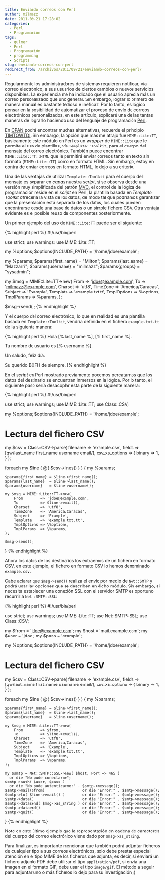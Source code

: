 ```yaml
---
title: Enviando correos con Perl
author: milmazz
date: 2011-09-21 17:28:02
categories:
  - Perl
  - Programación
tags:
  - gulmer
  - Perl
  - Programación
  - programming
  - Scripts
slug: enviando-correos-con-perl
redirect_from: /archivos/2011/09/21/enviando-correos-con-perl/
---
```


Regularmente los administradores de sistemas requieren notificar, vía correo
electrónico, a sus usuarios de ciertos cambios o nuevos servicios disponibles.
La experiencia me ha indicado que el usuario aprecia más un correo personalizado
que uno general. Sin embargo, lograr lo primero de manera manual es bastante
tedioso e ineficaz. Por lo tanto, es lógico pensar en la posibilidad de
automatizar el proceso de envío de correos electrónicos personalizados, en este
artículo, explicaré una de las tantas maneras de lograrlo haciendo uso del
lenguaje de programación [Perl](http://www.perl.org/).

En [CPAN](http://www.cpan.org/) podrá encontrar muchas alternativas, recuerde el
principio
[TIMTOWTDI](http://en.wikipedia.org/wiki/There_is_more_than_one_way_to_do_it).
Sin embargo, la opción que más me atrajo fue `MIME::Lite:TT`, básicamente este
módulo en Perl es un _wrapper_ de `MIME::Lite` que le permite el uso de
plantillas, vía `Template::Toolkit`, para el cuerpo del mensaje del correo
electrónico. También puede encontrar `MIME::Lite::TT::HTML` que le permitirá
enviar correos tanto en texto sin formato (`MIME::Lite::TT`) como en formato
HTML. Sin embargo, estoy en contra de enviar correos en formato HTML, lo dejo a
su criterio.

Una de las ventajas de utilizar `Template::Toolkit` para el cuerpo del mensaje
es separar en _capas_ nuestra _script_, si se observa desde una versión muy
simplificada del patrón
[MVC](http://en.wikipedia.org/wiki/Model%E2%80%93view%E2%80%93controller), el
control de la lógica de programación reside en el _script_ en Perl, la plantilla
basada en _Template Toolkit_ ofrecería la vista de los datos, de modo tal que
podríamos garantizar que la presentación está separada de los datos, los cuales
pueden encontrarse desde una base de datos o un simple fichero CSV. Otra ventaja
evidente es el posible reuso de componentes posteriormente.

Un primer ejemplo del uso de `MIME::Lite:TT` puede ser el siguiente:

{% highlight perl %}
#!/usr/bin/perl

use strict;
use warnings;
use MIME::Lite::TT;

my %options;
$options{INCLUDE_PATH} = '/home/jdoe/example';

my %params;
$params{first_name} = "Milton";
$params{last_name}  = "Mazzarri";
$params{username}   = "milmazz";
$params{groups}     = "sysadmin";

my $msg = MIME::Lite::TT->new(
    From        => 'jdoe@example.com',
    To          => 'milmazz@example.com',
    Charset     => 'utf8',
    TimeZone    => 'America/Caracas',
    Subject     => 'Example',
    Template    => 'example.txt.tt',
    TmplOptions => \%options,
    TmplParams  => \%params,
);

$msg->send();
{% endhighlight %}

Y el cuerpo del correo electrónico, lo que en realidad es una plantilla basada
en `Template::Toolkit`, vendría definido en el fichero `example.txt.tt` de la
siguiente manera:

{% highlight perl %}
Hola [% last_name %], [% first_name %].

Tu nombre de usuario es [% username %].

Un saludo, feliz día.

Su querido BOFH de siempre.
{% endhighlight %}

En el _script_ en Perl mostrado previamente podemos percatarnos que los datos
del destinario se encuentran inmersos en la lógica. Por lo tanto, el siguiente
paso sería desacoplar esta parte de la siguiente manera:

{% highlight perl %}
#!/usr/bin/perl

use strict;
use warnings;
use MIME::Lite::TT;
use Class::CSV;

my %options;
$options{INCLUDE_PATH} = '/home/jdoe/example';

# Lectura del fichero CSV
my $csv = Class::CSV->parse(
    filename       => 'example.csv',
    fields         => [qw/last_name first_name username email/],
    csv_xs_options => { binary => 1, }
);

foreach my $line ( @{ $csv->lines() } ) {
    my %params;

    $params{first_name} = $line->first_name();
    $params{last_name}  = $line->last_name();
    $params{username}   = $line->username();

    my $msg = MIME::Lite::TT->new(
        From        => 'jdoe@example.com',
        To          => $line->email(),
        Charset     => 'utf8',
        TimeZone    => 'America/Caracas',
        Subject     => 'Example',
        Template    => 'example.txt.tt',
        TmplOptions => \%options,
        TmplParams  => \%params,
    );

    $msg->send();
}
{% endhighlight %}

Ahora los datos de los destinarios los extraemos de un fichero en formato CSV,
en este ejemplo, el fichero en formato CSV lo hemos denominado `example.csv`.

Cabe aclarar que `$msg->send()` realiza el envío por medio de `Net::SMTP` y
podrá usar las opciones que se describen en dicho módulo. Sin embargo, si
necesita establecer una conexión SSL con el servidor SMTP es oportuno recurrir a
`Net::SMTP::SSL`:

{% highlight perl %}
#!/usr/bin/perl

use strict;
use warnings;
use MIME::Lite::TT;
use Net::SMTP::SSL;
use Class::CSV;

my $from = 'jdoe@example.com';
my $host = 'mail.example.com';
my $user = 'jdoe';
my $pass = 'example';

my %options;
$options{INCLUDE_PATH} = '/home/jdoe/example';

# Lectura del fichero CSV
my $csv = Class::CSV->parse(
    filename       => 'example.csv',
    fields         => [qw/last_name first_name username email/],
    csv_xs_options => { binary => 1, }
);

foreach my $line ( @{ $csv->lines() } ) {
    my %params;

    $params{first_name} = $line->first_name();
    $params{last_name}  = $line->last_name();
    $params{username}   = $line->username();

    my $msg = MIME::Lite::TT->new(
        From        => $from,
        To          => $line->email(),
        Charset     => 'utf8',
        TimeZone    => 'America/Caracas',
        Subject     => 'Example',
        Template    => 'example.txt.tt',
        TmplOptions => \%options,
        TmplParams  => \%params,
    );

    my $smtp = Net::SMTP::SSL->new( $host, Port => 465 )
      or die "No pude conectarme";
    $smtp->auth( $user, $pass )
      or die "No pude autenticarme:" . $smtp->message();
    $smtp->mail($from)                 or die "Error:" . $smtp->message();
    $smtp->to( $line->email() )        or die "Error:" . $smtp->message();
    $smtp->data()                      or die "Error:" . $smtp->message();
    $smtp->datasend( $msg->as_string ) or die "Error:" . $smtp->message();
    $smtp->dataend()                   or die "Error:" . $smtp->message();
    $smtp->quit()                      or die "Error:" . $smtp->message();
}
{% endhighlight %}

Note en este último ejemplo que la representación en cadena de caracteres del
cuerpo del correo electrónico viene dado por `$msg->as_string`.

Para finalizar, es importante mencionar que también podrá adjuntar ficheros de
cualquier tipo a sus correos electrónicos, solo debe prestar especial atención
en el tipo MIME de los ficheros que adjunta, es decir, si enviará un fichero
adjunto PDF debe utilizar el tipo `application/pdf`, si envía una imagen en el
formato GIF, debe usar el tipo `image/gif`. El método a seguir para adjuntar uno
o más ficheros lo dejo para su investigación ;)
